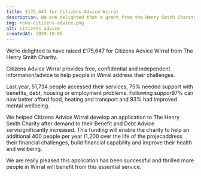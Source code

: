 ```yaml
---
title: £175,647 for Citizens Advice Wirral
description: We are delighted that a grant from the Henry Smith Charity will support an extra 1,200 people over three years in Wirral to receive specialist debt and benefits advice.
img: news-citizens-advice.png
alt: citizens advice
createdAt: 2020-10-09
---
```


We’re delighted to have raised £175,647 for Citizens Advice Wirral from The Henry Smith Charity.

Citizens Advice Wirral provides free, confidential and independent information/advice to help people in Wirral address their challenges.

Last year, 51,734 people accessed their services, 75% needed support with benefits, debt, housing or employment problems. Following suppor97% can now better afford food, heating and transport and 93% had improved mental wellbeing.

We helped Citizens Advice Wirral develop an application to The Henry Smith Charity after demand to their Benefit and Debt Advice servisignificantly increased. This funding will enable the charity to help an additional 400 people per year (1,200 over the life of the projecaddress their financial challenges, build financial capability and improve their health and wellbeing.

We are really pleased this application has been successful and thrilled more people in Wirral will benefit from this essential service.
